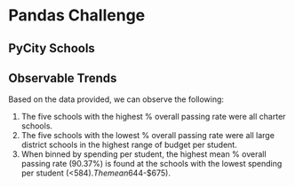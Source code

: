 # Pandas Challenge
## PyCity Schools
## Observable Trends

Based on the data provided, we can observe the following:
1. The five schools with the highest % overall passing rate were all charter schools.
2. The five schools with the lowest % overall passing rate were all large district schools in the highest range of budget per student.
3. When binned by spending per student, the highest mean % overall passing rate (90.37%) is found at the schools with the lowest spending per student (<$584). The mean % overall passing rate decreases as we move up into increased spending per student ranges, and the mean % overall passing rate is at its lowest (53.53%) at the highest range of spending per student ($644-$675).

